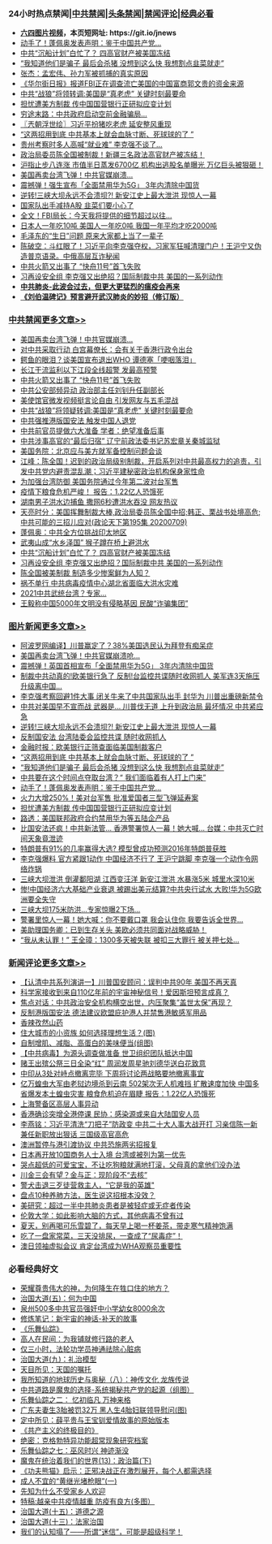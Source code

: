 <div id="tt">
<h3>24小时热点禁闻|<a href="#%E4%B8%AD%E5%85%B1%E7%A6%81%E9%97%BB%E6%9B%B4%E5%A4%9A%E6%96%87%E7%AB%A0">中共禁闻</a>|<a href="#%E5%9B%BE%E7%89%87%E6%96%B0%E9%97%BB%E6%9B%B4%E5%A4%9A%E6%96%87%E7%AB%A0">头条禁闻</a>|<a href="#%E6%96%B0%E9%97%BB%E8%AF%84%E8%AE%BA%E6%9B%B4%E5%A4%9A%E6%96%87%E7%AB%A0">禁闻评论|<a href="#%E5%BF%85%E7%9C%8B%E7%BB%8F%E5%85%B8%E5%A5%BD%E6%96%87">经典必看</a></h3>
<ul>
<li><b><a href="http://d1.bdrive.tk/64.mp4" target="_blank">六四图片视频</a>，本页短网址: https://git.io/jnews</b></li>
<li><a href="https://github.com/fqnews/bnews/blob/master/topimagenews/20200710/1358510.md">动手了！蓬佩奥发表声明：鉴于中国共产党…</a></li>
<li><a href="https://github.com/fqnews/bnews/blob/master/cbnews/20200710/1358609.md">中共“沉船计划”白忙了？ 四高官财产被美国冻结</a></li>
<li><a href="https://github.com/fqnews/bnews/blob/master/topimagenews/20200710/1358580.md">“我知道他们是骗子 最后会杀猪 没想到这么快 我想割点韭菜就走”</a></li>
<li><a href="https://github.com/fqnews/bnews/blob/master/baitai/20200710/1358718.md">张杰：孟宏伟、孙力军被抓捕的真实原因</a></li>
<li><a href="https://github.com/fqnews/bnews/blob/master/headline/20200710/1358421.md">《华尔街日报》报道FBI正在调查流亡美国的中国富商郭文贵的资金来源</a></li>
<li><a href="https://github.com/fqnews/bnews/blob/master/cbnews/20200710/1358376.md">中共“战狼”将领转调:美国是“真老虎” 关键时刻最要命</a></li>
<li><a href="https://github.com/fqnews/bnews/blob/master/topimagenews/20200710/1358366.md">担忧遭美方制裁 传中国国营银行正研拟应变计划</a></li>
<li><a href="https://github.com/fqnews/bnews/blob/master/cnnews/20200710/1358515.md">穷途末路：中共政府启动空前金融骗局…</a></li>
<li><a href="https://github.com/fqnews/bnews/blob/master/ssgc/20200710/1358409.md">〖兲朝浮世绘〗习近平扮猪吃老虎 延安整风重现</a></li>
<li><a href="https://github.com/fqnews/bnews/blob/master/topimagenews/20200710/1358675.md">“这两招用到底 中共基本上就会血脉寸断、死球球的了 ”</a></li>
<li><a href="https://github.com/fqnews/bnews/blob/master/cbnews/20200710/1358541.md">贵州考察时多人高喊“就业难” 李克强不谈了…</a></li>
<li><a href="https://github.com/fqnews/bnews/blob/master/comments/20200710/1358463.md">政治局委员陈全国被制裁！新疆三名政法高官财产被冻结！</a></li>
<li><a href="https://github.com/fqnews/bnews/blob/master/finance/20200710/1358711.md">沪指止步八连涨 市值半日蒸发6700亿 机构出逃股名单曝光 万亿巨头被狠砸！</a></li>
<li><a href="https://github.com/fqnews/bnews/blob/master/cbnews/20200710/1358735.md">美国再卖台湾飞弹！中共官媒崩溃…</a></li>
<li><a href="https://github.com/fqnews/bnews/blob/master/cnnews/20200710/1358727.md">震撼弹！强生宣布「全面禁用华为5G」 3年内清除中国货</a></li>
<li><a href="https://github.com/fqnews/bnews/blob/master/topimagenews/20200710/1358763.md">逆转!三峡大坝永远不会溃坝?! 新安江史上最大泄洪 现惊人一幕</a></li>
<li><a href="https://github.com/fqnews/bnews/blob/master/comments/20200710/1358455.md">国家队出手减持A股 韭菜们要小心了</a></li>
<li><a href="https://github.com/fqnews/bnews/blob/master/cbnews/20200710/1358539.md">全文！FBI局长：今天我将提供的细节超过以往…</a></li>
<li><a href="https://github.com/fqnews/bnews/blob/master/lifebaike/20200710/1358546.md">日本人一年吃10吨 美国人一年吃0吨 我国一年平均才吃2000吨</a></li>
<li><a href="https://github.com/fqnews/bnews/blob/master/lifebaike/20200710/1358430.md">毛泽东的“生日”问题 原来大家都上当了一辈子</a></li>
<li><a href="https://github.com/fqnews/bnews/blob/master/bannedvideo/20200710/1358413.md">陈破空：斗红眼了！习近平向李克强夺权，习家军狂喊清理门户！王沪宁又伪造普京语录。中俄高层互诈秘闻</a></li>
<li><a href="https://github.com/fqnews/bnews/blob/master/cbnews/20200710/1358716.md">中共火箭又出事了 “快舟11号”首飞失败</a></li>
<li><a href="https://github.com/fqnews/bnews/blob/master/cbnews/20200710/1358588.md">习再设安全组 李克强又出绝招？国际制裁中共 美国的一系列动作</a></li>
<li><b><a href="https://github.com/fqnews/bnews/blob/master/comments/20200211/1275071.md" target="_blank">中共肺炎-此波会过去，但更大更猛烈的瘟疫会再来</a></b></li>
<li><b><a href="https://github.com/fqnews/bnews/blob/master/comments/20200207/1272816.md" target="_blank">《刘伯温碑记》预言避开武汉肺炎的妙招（修订版）</a></b></li>
</ul>
</div>

<div class="catlist">
<h3><a href="https://github.com/fqnews/bnews/blob/master/cbnews/" target="_blank">中共禁闻</a><span><a href="https://github.com/fqnews/bnews/blob/master/cbnews/" target="_blank" rel="nofollow">更多文章>></a></span></h3>
<ul>
<li><a href="https://github.com/fqnews/bnews/blob/master/cbnews/20200710/1358735.md" target="_blank">美国再卖台湾飞弹！中共官媒崩溃…</a></li>
<li><a href="https://github.com/fqnews/bnews/blob/master/cbnews/20200710/1358726.md" target="_blank">对中共采取行动 白宫幕僚长：会有关于香港行政令出台</a></li>
<li><a href="https://github.com/fqnews/bnews/blob/master/cbnews/20200710/1358723.md" target="_blank">鳄鱼的眼泪？谈美国宣布退出WHO 谭德塞「哽咽落泪」</a></li>
<li><a href="https://github.com/fqnews/bnews/blob/master/cbnews/20200710/1358720.md" target="_blank">长江干流监利以下江段全线超警 发最高预警</a></li>
<li><a href="https://github.com/fqnews/bnews/blob/master/cbnews/20200710/1358716.md" target="_blank">中共火箭又出事了 “快舟11号”首飞失败</a></li>
<li><a href="https://github.com/fqnews/bnews/blob/master/cbnews/20200710/1358713.md" target="_blank">中共公安部频异动 政治部主任刘钊升任副部长</a></li>
<li><a href="https://github.com/fqnews/bnews/blob/master/cbnews/20200710/1358712.md" target="_blank">美使馆官微发视频挺言论自由 引发网友与五毛混战</a></li>
<li><a href="https://github.com/fqnews/bnews/blob/master/cbnews/20200710/1358677.md" target="_blank">中共“战狼”将领疑转调:美国是“真老虎” 关键时刻最要命</a></li>
<li><a href="https://github.com/fqnews/bnews/blob/master/cbnews/20200710/1358665.md" target="_blank">中共强推港版国安法 触发中国人退党</a></li>
<li><a href="https://github.com/fqnews/bnews/blob/master/cbnews/20200710/1358664.md" target="_blank">中共前官员提做六大准备 学者：绝望准备后事</a></li>
<li><a href="https://github.com/fqnews/bnews/blob/master/cbnews/20200710/1358659.md" target="_blank">中共涉事高官的“最后归宿” 辽宁前政法委书记苏宏章关秦城监狱</a></li>
<li><a href="https://github.com/fqnews/bnews/blob/master/cbnews/20200710/1358640.md" target="_blank">美国务院：北京应与美方就军备控制问题会谈</a></li>
<li><a href="https://github.com/fqnews/bnews/blob/master/cbnews/20200710/1358639.md" target="_blank">江峰：陈全国！迟到的政治局级别制裁，开启系列对中共最高权力的追责，引发中共党内避责混乱潮；习近平建秘密政治机构保身家性命</a></li>
<li><a href="https://github.com/fqnews/bnews/blob/master/cbnews/20200710/1358637.md" target="_blank">为加强台湾防御 美国务院通过今年第二波对台军售</a></li>
<li><a href="https://github.com/fqnews/bnews/blob/master/cbnews/20200710/1358636.md" target="_blank">疫情下粮食危机严峻！ 报告：1.22亿人恐饿死</a></li>
<li><a href="https://github.com/fqnews/bnews/blob/master/cbnews/20200710/1358632.md" target="_blank">湖南男子洪水边捕鱼 撒网6秒遭洪水吞没 网友热议</a></li>
<li><a href="https://github.com/fqnews/bnews/blob/master/cbnews/20200710/1358626.md" target="_blank">天亮时分：美国挥舞制裁大棒,政治局委员陈全国中招;韩正、栗战书处境高危;中共可能的三招儿应对(政论天下第195集 20200709)</a></li>
<li><a href="https://github.com/fqnews/bnews/blob/master/cbnews/20200710/1358623.md" target="_blank">蓬佩奥：中共全方位挑战印太地区</a></li>
<li><a href="https://github.com/fqnews/bnews/blob/master/cbnews/20200710/1358622.md" target="_blank">武夷山成“水乡泽国” 猴子蹲在桥上避洪水</a></li>
<li><a href="https://github.com/fqnews/bnews/blob/master/cbnews/20200710/1358609.md" target="_blank">中共“沉船计划”白忙了？ 四高官财产被美国冻结</a></li>
<li><a href="https://github.com/fqnews/bnews/blob/master/cbnews/20200710/1358588.md" target="_blank">习再设安全组 李克强又出绝招？国际制裁中共 美国的一系列动作</a></li>
<li><a href="https://github.com/fqnews/bnews/blob/master/cbnews/20200710/1358581.md" target="_blank">陈全国被美制裁 制造多少惨案鲜为人知？</a></li>
<li><a href="https://github.com/fqnews/bnews/blob/master/cbnews/20200710/1358574.md" target="_blank">祸不单行 中共病毒疫情中心湖北省面临大洪水灾难</a></li>
<li><a href="https://github.com/fqnews/bnews/blob/master/cbnews/20200710/1358568.md" target="_blank">2021中共武统台湾？专家…</a></li>
<li><a href="https://github.com/fqnews/bnews/blob/master/cbnews/20200710/1358563.md" target="_blank">王毅称中国5000年文明没有侵略基因 民酸“诈骗集团”</a></li>

</ul>
</div>
<div class="catlist">
<h3><a href="https://github.com/fqnews/bnews/blob/master/topimagenews/" target="_blank">图片新闻</a><span><a href="https://github.com/fqnews/bnews/blob/master/topimagenews/" target="_blank" rel="nofollow">更多文章>></a></span></h3>
<ul>
<li><a href="https://github.com/fqnews/bnews/blob/master/topimagenews/20200710/1358868.md" target="_blank">阿波罗网编译】川普赢定了？38%美国选民认为拜登有痴呆症</a></li>
<li><a href="https://github.com/fqnews/bnews/blob/master/topimagenews/20200710/1358865.md" target="_blank">美国再卖台湾飞弹！中共官媒崩溃呛…</a></li>
<li><a href="https://github.com/fqnews/bnews/blob/master/topimagenews/20200710/1358864.md" target="_blank">震撼弹！英国首相宣布「全面禁用华为5G」 3年内清除中国货</a></li>
<li><a href="https://github.com/fqnews/bnews/blob/master/topimagenews/20200710/1358857.md" target="_blank">制裁中共动真的!欧美银行急了 反制!台监控共谍随时收网抓人 美军连3天施压升级离中国…</a></li>
<li><a href="https://github.com/fqnews/bnews/blob/master/topimagenews/20200710/1358837.md" target="_blank">李克强考察回避1件大事 闭关牛来了中共国家队出手 封华为 川普出重磅新禁令</a></li>
<li><a href="https://github.com/fqnews/bnews/blob/master/topimagenews/20200710/1358771.md" target="_blank">中共对美国早不宣而战 武器是&#8230; 川普伐无道 上升到政治局 最坏情况 中共紧应急</a></li>
<li><a href="https://github.com/fqnews/bnews/blob/master/topimagenews/20200710/1358763.md" target="_blank">逆转!三峡大坝永远不会溃坝?! 新安江史上最大泄洪 现惊人一幕</a></li>
<li><a href="https://github.com/fqnews/bnews/blob/master/topimagenews/20200710/1358682.md" target="_blank">反制国安法 台湾陆委会监控共谍 随时收网抓人</a></li>
<li><a href="https://github.com/fqnews/bnews/blob/master/topimagenews/20200710/1358676.md" target="_blank">金融时报：欧美银行正筛查面临美国制裁客户</a></li>
<li><a href="https://github.com/fqnews/bnews/blob/master/topimagenews/20200710/1358675.md" target="_blank">“这两招用到底 中共基本上就会血脉寸断、死球球的了 ”</a></li>
<li><a href="https://github.com/fqnews/bnews/blob/master/topimagenews/20200710/1358580.md" target="_blank">“我知道他们是骗子 最后会杀猪 没想到这么快 我想割点韭菜就走”</a></li>
<li><a href="https://github.com/fqnews/bnews/blob/master/topimagenews/20200710/1358573.md" target="_blank">中共要在这个时间点夺取台湾？“ 我们面临着有人打上门来”</a></li>
<li><a href="https://github.com/fqnews/bnews/blob/master/topimagenews/20200710/1358510.md" target="_blank">动手了！蓬佩奥发表声明：鉴于中国共产党…</a></li>
<li><a href="https://github.com/fqnews/bnews/blob/master/topimagenews/20200710/1358502.md" target="_blank">火力大增250%！美对台军售 批准爱国者三型飞弹延寿案</a></li>
<li><a href="https://github.com/fqnews/bnews/blob/master/topimagenews/20200710/1358366.md" target="_blank">担忧遭美方制裁 传中国国营银行正研拟应变计划</a></li>
<li><a href="https://github.com/fqnews/bnews/blob/master/topimagenews/20200710/1358362.md" target="_blank">路透：美国联邦政府合约禁用华为等五陆企产品</a></li>
<li><a href="https://github.com/fqnews/bnews/blob/master/topimagenews/20200709/1358346.md" target="_blank">比国安法还疯！中共新法管&#8230; 香港警署惊人一幕！她大喊… 台媒：中共灭亡时间天象竟泄迹</a></li>
<li><a href="https://github.com/fqnews/bnews/blob/master/topimagenews/20200709/1358337.md" target="_blank">特朗普有91%的几率赢得大选? 模型曾成功预测2016年特朗普获胜</a></li>
<li><a href="https://github.com/fqnews/bnews/blob/master/topimagenews/20200709/1358239.md" target="_blank">李克强爆料 官方紧跟1动作 中国经济不行了 王沪宁跳脚 李克强一个动作令网络炸锅</a></li>
<li><a href="https://github.com/fqnews/bnews/blob/master/topimagenews/20200709/1358233.md" target="_blank">三峡大坝泄洪 倒灌鄱阳湖 江西变汪洋 新安江泄洪 水暴涨5米 城里水深10米</a></li>
<li><a href="https://github.com/fqnews/bnews/blob/master/topimagenews/20200709/1358187.md" target="_blank">惨!中国经济六大基础产业衰退 被踢出美元结算?中共央行试水 大败!华为5G欧洲要全失守</a></li>
<li><a href="https://github.com/fqnews/bnews/blob/master/topimagenews/20200709/1358165.md" target="_blank">三峡大坝175米防洪…专家惊曝2下场&#8230;</a></li>
<li><a href="https://github.com/fqnews/bnews/blob/master/topimagenews/20200709/1358137.md" target="_blank">警署里惊人一幕！她大喊：你不要戴口罩 我会认住你 我要告诉全世界…</a></li>
<li><a href="https://github.com/fqnews/bnews/blob/master/topimagenews/20200709/1358136.md" target="_blank">美助理国务卿：已到生存关头 美欧必须共同面对战略威胁！</a></li>
<li><a href="https://github.com/fqnews/bnews/blob/master/topimagenews/20200709/1358078.md" target="_blank">“我从未认罪！” 王全璋：1300多天被失联 被扣三大罪行 被关押七处…</a></li>

</ul>
</div>
<div class="catlist">
<h3><a href="https://github.com/fqnews/bnews/blob/master/comments/" target="_blank">新闻评论</a><span><a href="https://github.com/fqnews/bnews/blob/master/comments/" target="_blank" rel="nofollow">更多文章>></a></span></h3>
<ul>
<li><a href="https://github.com/fqnews/bnews/blob/master/comments/20200710/1358887.md" target="_blank">【认清中共系列演讲一】川普国安顾问：误判中共90年 美国不再天真</a></li>
<li><a href="https://github.com/fqnews/bnews/blob/master/comments/20200710/1358879.md" target="_blank">科学家接收到来自110亿年前的宇宙神秘信号！爱因斯坦预言成真？</a></li>
<li><a href="https://github.com/fqnews/bnews/blob/master/comments/20200710/1358838.md" target="_blank">焦点对话：中共政治安全机构横空出世，内压聚集“盖世太保”再现？</a></li>
<li><a href="https://github.com/fqnews/bnews/blob/master/comments/20200710/1358832.md" target="_blank">反制港版国安法  德法建议欧盟庇护港人并禁售港敏感军用品</a></li>
<li><a href="https://github.com/fqnews/bnews/blob/master/comments/20200710/1358831.md" target="_blank">香辣孜然山药</a></li>
<li><a href="https://github.com/fqnews/bnews/blob/master/comments/20200710/1358820.md" target="_blank">住大城市的小资族 如何选择理想生活？(图)</a></li>
<li><a href="https://github.com/fqnews/bnews/blob/master/comments/20200710/1358800.md" target="_blank">自制增肌、减脂、高蛋白的美味便当(组图)</a></li>
<li><a href="https://github.com/fqnews/bnews/blob/master/comments/20200710/1358796.md" target="_blank">【中共病毒】为源头调查做准备 世卫组织团队抵达中国</a></li>
<li><a href="https://github.com/fqnews/bnews/blob/master/comments/20200710/1358795.md" target="_blank">赌王出殡公祭三日全染“红”  周润发周星驰刘德华送白花致意</a></li>
<li><a href="https://github.com/fqnews/bnews/blob/master/comments/20200710/1358757.md" target="_blank">中印从3处对峙点撤离完毕 下周将讨论两战略要地撤离事宜</a></li>
<li><a href="https://github.com/fqnews/bnews/blob/master/comments/20200710/1358749.md" target="_blank">亿万蝗虫大军由老挝边境杀到云南 502架次无人机难挡 扩散速度加快 中国多省爆发本土蝗虫灾害 粮食危机迫在眉睫 报告：1.22亿人恐饿死</a></li>
<li><a href="https://github.com/fqnews/bnews/blob/master/comments/20200710/1358732.md" target="_blank">上海警备区高层人事异动</a></li>
<li><a href="https://github.com/fqnews/bnews/blob/master/comments/20200710/1358724.md" target="_blank">香港确诊突增全港停课 民协：感染源或来自大陆国安人员</a></li>
<li><a href="https://github.com/fqnews/bnews/blob/master/comments/20200710/1358722.md" target="_blank">李燕铭：习近平清洗“刀把子”防政变 中共二十大人事大战开打 习亲信陈一新兼任新职放出狠话 三国级高官高危</a></li>
<li><a href="https://github.com/fqnews/bnews/blob/master/comments/20200710/1358709.md" target="_blank">澳洲暂停与港引渡协议 中共恐施两劣招报复</a></li>
<li><a href="https://github.com/fqnews/bnews/blob/master/comments/20200710/1358697.md" target="_blank">日本再开放10国商务人士入境 台湾或被列为第一优先</a></li>
<li><a href="https://github.com/fqnews/bnews/blob/master/comments/20200710/1358673.md" target="_blank">哭点超低的可爱宝宝，不让吃狗粮就满地打滚，父母真的拿他们没办法</a></li>
<li><a href="https://github.com/fqnews/bnews/blob/master/comments/20200710/1358667.md" target="_blank">川金三会有望？金与正：现阶段不“去核”</a></li>
<li><a href="https://github.com/fqnews/bnews/blob/master/comments/20200710/1358666.md" target="_blank">警犬击退三歹徒营救主人，“它是我的英雄&quot;</a></li>
<li><a href="https://github.com/fqnews/bnews/blob/master/comments/20200710/1358662.md" target="_blank">盘点10种养肺方法，医生说这招根本没效？</a></li>
<li><a href="https://github.com/fqnews/bnews/blob/master/comments/20200710/1358661.md" target="_blank">美研究：超过一半中共肺炎患者是被轻症或无症者传染</a></li>
<li><a href="https://github.com/fqnews/bnews/blob/master/comments/20200710/1358648.md" target="_blank">伦敦大学：如此影响大脑的方式，其他病毒不曾有过</a></li>
<li><a href="https://github.com/fqnews/bnews/blob/master/comments/20200710/1358647.md" target="_blank">夏天，别再喝可乐雪碧了，每天早上喝一杯姜茶，带走寒气精神饱满</a></li>
<li><a href="https://github.com/fqnews/bnews/blob/master/comments/20200710/1358646.md" target="_blank">吃了一盘家常菜，三天没排尿，一查成了“尿毒症”！</a></li>
<li><a href="https://github.com/fqnews/bnews/blob/master/comments/20200710/1358642.md" target="_blank">澳日领袖虚拟会议  肯定台湾成为WHA观察员重要性</a></li>

</ul>
</div>

<div class="catlist">
<h3>必看经典好文</h3>
<ul>
<li><a href="https://github.com/fqnews/bnews/blob/master/comments/20200618/1346830.md" target="_blank">荣耀尊贵伟大的神，为何降生在牲口住的地方？</a></li>
<li><a href="https://github.com/fqnews/bnews/blob/master/cbnews/20180311/913065.md" target="_blank">治国大道(五)：何为中国</a></li>
<li><a href="https://github.com/fqnews/bnews/blob/master/comments/20200704/783272.md" target="_blank">泉州500多中共官员强奸中小学幼女8000余次</a></li>
<li><a href="https://github.com/fqnews/bnews/blob/master/comments/20190418/1115565.md" target="_blank">修炼笔记：新宇宙的神话-补天的故事</a></li>
<li><a href="https://github.com/fqnews/bnews/blob/master/comments/20200527/783191.md" target="_blank">《乐舞仙踪》</a></li>
<li><a href="https://github.com/fqnews/bnews/blob/master/tculture/20121023/72121.md" target="_blank">高人在民间：为我铺就修行路的老人</a></li>
<li><a href="https://github.com/fqnews/bnews/blob/master/health/20170626/780270.md" target="_blank">仅三小时，法轮功学员神通祛除心脏病</a></li>
<li><a href="https://github.com/fqnews/bnews/blob/master/cbnews/20180315/914943.md" target="_blank">治国大道(九)：礼治模型</a></li>
<li><a href="https://github.com/fqnews/bnews/blob/master/tculture/20180919/1000196.md" target="_blank">天目所见：天国的嘱托</a></li>
<li><a href="https://github.com/fqnews/bnews/blob/master/topimagenews/20180225/905380.md" target="_blank">我所知道的地球历史与奥秘（八）：神传文化 龙族传说</a></li>
<li><a href="https://github.com/fqnews/bnews/blob/master/comments/20181209/1044543.md" target="_blank">中共道路是魔鬼的选择-系统揭秘共产党的起源（组图）</a></li>
<li><a href="https://github.com/fqnews/bnews/blob/master/tculture/20170711/790081.md" target="_blank">乐舞仙踪之二： 忆初临凡 万神来格</a></li>
<li><a href="https://github.com/fqnews/bnews/blob/master/cbnews/20200611/1343037.md" target="_blank">广东夫妻生3胎被罚32万 黑人生4胎妇联领导慰问(图)</a></li>
<li><a href="https://github.com/fqnews/bnews/blob/master/comments/20200616/1345658.md" target="_blank">定中所见：薛平贵与王宝钏爱情故事的原始版本</a></li>
<li><a href="https://github.com/fqnews/bnews/blob/master/bookwiki/20171120/858084.md" target="_blank">《共产主义的终极目的》</a></li>
<li><a href="https://github.com/fqnews/bnews/blob/master/comments/20200705/783265.md" target="_blank">绝密：克格勃特异功能超常现象研究档案</a></li>
<li><a href="https://github.com/fqnews/bnews/blob/master/tculture/20190101/792550.md" target="_blank">乐舞仙踪之七：巫风时兴 神迹渐没</a></li>
<li><a href="https://github.com/fqnews/bnews/blob/master/topimagenews/20180602/951960.md" target="_blank">魔鬼在统治着我们的世界(13)：政治篇(下)</a></li>
<li><a href="https://github.com/fqnews/bnews/blob/master/comments/20200308/1290182.md" target="_blank">《功夫熊猫》启示：正邪决战正在激烈展开，每个人都需选择</a></li>
<li><a href="https://github.com/fqnews/bnews/blob/master/lifebaike/20200527/1334909.md" target="_blank">成人不宜的“黄继光堵枪眼”(一)</a></li>
<li><a href="https://github.com/fqnews/bnews/blob/master/comments/20200620/1346848.md" target="_blank">先知为什么不受家乡人欢迎</a></li>
<li><a href="https://github.com/fqnews/bnews/blob/master/ccpdope/20200425/1319297.md" target="_blank">特稿:越亲中共疫情越重 防疫有良方(多图）</a></li>
<li><a href="https://github.com/fqnews/bnews/blob/master/topimagenews/20180322/917868.md" target="_blank">治国大道(十五)：道德之源</a></li>
<li><a href="https://github.com/fqnews/bnews/blob/master/cbnews/20180319/916654.md" target="_blank">治国大道(十三)：法家治国</a></li>
<li><a href="https://github.com/fqnews/bnews/blob/master/sohnews/20161029/607205.md" target="_blank">我们的认知塌了——所谓“迷信”，可能是超级科学！</a></li>

</ul>
</div>